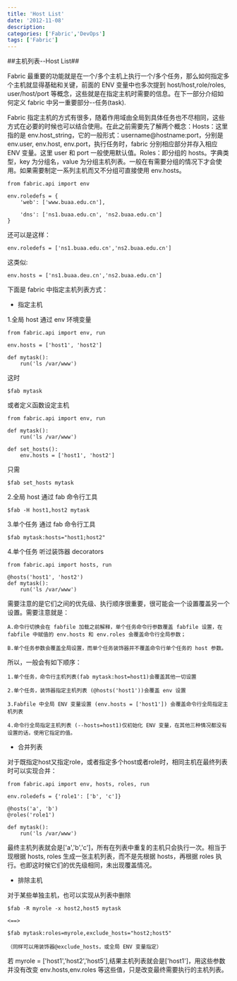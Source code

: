 ```yaml
---
title: 'Host List'
date: '2012-11-08'
description:
categories: ['Fabric','DevOps']
tags: ['Fabric']
---
```


##主机列表--Host List##

Fabric 最重要的功能就是在一个/多个主机上执行一个/多个任务，那么如何指定多个主机就显得基础和关键，前面的 ENV 变量中也多次提到 host/host,role/roles, user/host/port 等概念，这些就是在指定主机时需要的信息。在下一部分介绍如何定义 fabric 中另一重要部分--任务(task).
    
Fabric 指定主机的方式有很多，随着作用域由全局到具体任务也不尽相同，这些方式在必要的时候也可以结合使用。在此之前需要先了解两个概念：Hosts：这里指的是 env.host_string，它的一般形式：username@hostname:port，分别是 env.user,    env.host,    env.port，执行任务时，fabric 分别相应部分并存入相应 ENV 变量。这里 user 和 port 一般使用默认值。Roles：即分组的 hosts。字典类型，key 为分组名，value 为分组主机列表。一般在有需要分组的情况下才会使用。如果需要制定一系列主机而又不分组可直接使用 env.hosts。
    
    from fabric.api import env
    
    env.roledefs = {    
        'web': ['www.buaa.edu.cn'],    

        'dns': ['ns1.buaa.edu.cn', 'ns2.buaa.edu.cn']
    }

还可以是这样：
    
    env.roledefs = ['ns1.buaa.edu.cn','ns2.buaa.edu.cn']

这类似: 

    env.hosts = ['ns1.buaa.deu.cn','ns2.buaa.edu.cn']

下面是 fabric 中指定主机列表方式：

* 指定主机

1.全局 host 通过 env 环境变量

    from fabric.api import env, run 
    
    env.hosts = ['host1', 'host2']
    
    def mytask():    
        run('ls /var/www')

这时

    $fab mytask

或者定义函数设定主机

    from fabric.api import env, run

    def mytask():
        run('ls /var/www')
    
    def set_hosts():    
        env.hosts = ['host1', 'host2']
    
只需

    $fab set_hosts mytask


2.全局 host  通过 fab 命令行工具
    
    $fab -H host1,host2 mytask


3.单个任务 通过 fab 命令行工具

    $fab mytask:hosts="host1;host2"
                                   
    
4.单个任务 听过装饰器 decorators

    from fabric.api import hosts, run
    
    @hosts('host1', 'host2')
    def mytask():    
        run('ls /var/www')
    
需要注意的是它们之间的优先级、执行顺序很重要，很可能会一个设置覆盖另一个设置。需要注意就是：

    A.命令行切换会在 fabfile 加载之前解释，单个任务命令行参数覆盖 fabfile 设置，在 fabfile 中赋值的 env.hosts 和 env.roles 会覆盖命令行全局参数；

    B.单个任务参数会覆盖全局设置，而单个任务装饰器并不覆盖命令行单个任务的 host 参数。

所以，一般会有如下顺序：
        
    1.单个任务，命令行主机列表(fab mytask:host=host1)会覆盖其他一切设置    
    
    2.单个任务，装饰器指定主机列表 (@hosts('host1'))会覆盖 env 设置    
    
    3.Fabfile 中全局 ENV 变量设置 (env.hosts = ['host1']) 会覆盖命令行全局指定主机列表    
    
    4.命令行全局指定主机列表 (--hosts=host1)仅初始化 ENV 变量，在其他三种情况都没有设置的话，使用它指定的值。
        

* 合并列表

对于既指定host又指定role，或者指定多个host或者role时，相同主机在最终列表时可以实现合并：

    from fabric.api import env, hosts, roles, run
    
    env.roledefs = {'role1': ['b', 'c']}
    
    @hosts('a', 'b')
    @roles('role1')
    
    def mytask():    
        run('ls /var/www')
        
最终主机列表就会是['a','b','c']，所有在列表中重复的主机只会执行一次。相当于现根据 hosts, roles 生成一张主机列表，而不是先根据 hosts，再根据 roles 执行。也即这时候它们的优先级相同，未出现覆盖情况。


* 排除主机

对于某些单独主机，也可以实现从列表中删除

    $fab -R myrole -x host2,host5 mytask  
    
    <==>  
    
    $fab mytask:roles=myrole,exclude_hosts="host2;host5" 
    
    （同样可以用装饰器@exclude_hosts，或全局 ENV 变量指定）
    
若 myrole = ['host1','host2','host5'],结果主机列表就会是['host1']，用这些参数并没有改变 env.hosts,env.roles 等这些值，只是改变最终需要执行的主机列表。
